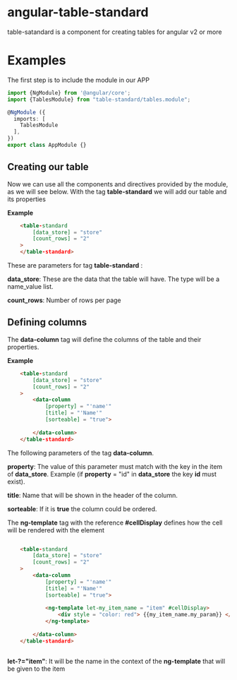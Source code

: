 # angular-table-standard

table-satandard is a component for creating tables for angular v2 or more

# Examples

The first step is to include the module in our APP


```typescript
import {NgModule} from '@angular/core';
import {TablesModule} from "table-standard/tables.module";

@NgModule ({
  imports: [
    TablesModule
  ],
})
export class AppModule {}
```

## Creating our table

Now we can use all the components and directives provided by the module, as we will see below.
With the tag **table-standard** we will add our table and its properties

**Example**
```html
    <table-standard
        [data_store] = "store"
        [count_rows] = "2"
    >
    </table-standard>
```
These are parameters for tag **table-standard** :

**data_store**: These are the data that the table will have. The type will be a name_value list.

**count_rows**: Number of rows per page


## Defining columns

The **data-column** tag will define the columns of the table and their properties.

**Example**
```html
    <table-standard
        [data_store] = "store"
        [count_rows] = "2"
    >
        <data-column
            [property] = "'name'"
            [title] = "'Name'"
            [sorteable] = "true">
            
        </data-column>
    </table-standard>
```

The following parameters of the tag **data-column**.

**property**: The value of this parameter must match with the key in the item of **data_store**. Example (if **property** = "id" in **data_store** the key **id** must exist).

**title**: Name that will be shown in the header of the column.

**sorteable**: If it is **true** the column could be ordered.


The **ng-template** tag with the reference **#cellDisplay** defines how the cell will be rendered with the element

```html

    <table-standard
        [data_store] = "store"
        [count_rows] = "2"
    >
        <data-column
            [property] = "'name'"
            [title] = "'Name'"
            [sorteable] = "true">
            
            <ng-template let-my_item_name = "item" #cellDisplay>
                <div style = "color: red"> {{my_item_name.my_param}} </div>
            </ng-template>
            
        </data-column>
    </table-standard>
     
```

**let-?="item"**: It will be the name in the context of the **ng-template** that will be given to the item
